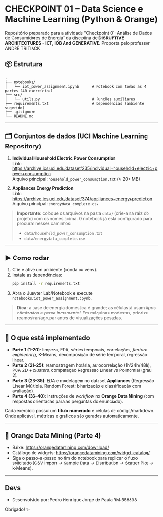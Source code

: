 # CHECKPOINT 01 – Data Science e Machine Learning (Python & Orange)

Repositório preparado para a atividade "Checkpoint 01: Análise de Dados de Consumidores de Energia" da disciplina de **DISRUPTIVE ARCHITECTURES - IOT, IOB And GENERATIVE**.
Proposta pelo professor ANDRÉ TRITIACK

## 📦 Estrutura
```
.
├── notebooks/
│   └── iot_power_assignment.ipynb      # Notebook com todas as 4 partes (40 exercícios)
├── src/
│   └── utils.py                        # Funções auxiliares
├── requirements.txt                    # Dependências (ambiente sugerido)
├── .gitignore
└── README.md
```

---

## 🗂️ Conjuntos de dados (UCI Machine Learning Repository)

1) **Individual Household Electric Power Consumption**  
Link: https://archive.ics.uci.edu/dataset/235/individual+household+electric+power+consumption  
Arquivo principal: `household_power_consumption.txt` (≈ 20+ MB)

2) **Appliances Energy Prediction**  
Link: https://archive.ics.uci.edu/dataset/374/appliances+energy+prediction  
Arquivo principal: `energydata_complete.csv`

> **Importante**: coloque os arquivos na pasta `data/` (crie-a na raiz do projeto) com os nomes acima.
> O notebook já está configurado para procurar nesses caminhos:
> - `data/household_power_consumption.txt`
> - `data/energydata_complete.csv`

---

## ▶️ Como rodar

1. Crie e ative um ambiente (conda ou venv).
2. Instale as dependências:
   ```bash
   pip install -r requirements.txt
   ```
3. Abra o Jupyter Lab/Notebook e execute `notebooks/iot_power_assignment.ipynb`.

> **Dica**: a base de energia doméstica é grande; as células já usam *tipos otimizados* e *parse incremental*.
> Em máquinas modestas, priorize reamostrar/agrupar antes de visualizações pesadas.

---

## 🧪 O que está implementado

- **Parte 1 (1–20)**: limpeza, EDA, séries temporais, correlações, *feature engineering*, K-Means, decomposição de série temporal, regressão linear.
- **Parte 2 (21–25)**: reamostragem horária, autocorrelação (1h/24h/48h), PCA 2D + *clusters*, comparação Regressão Linear vs Polinomial (grau 2).
- **Parte 3 (26–35)**: *EDA* e modelagem no dataset **Appliances** (Regressão Linear Múltipla, Random Forest; binarização e classificação com avaliação).
- **Parte 4 (36–40)**: instruções de *workflow* no **Orange Data Mining** (com respostas orientadas para as perguntas do enunciado).

Cada exercício possui um **título numerado** e células de código/markdown.  
Onde aplicável, métricas e gráficos são gerados automaticamente.

---

## 🧡 Orange Data Mining (Parte 4)
- Baixe: https://orangedatamining.com/download/  
- Catálogo de widgets: https://orangedatamining.com/widget-catalog/  
- Siga o passo-a-passo no fim do notebook para replicar o fluxo solicitado (CSV Import → Sample Data → Distribution → Scatter Plot → k-Means).

---

## Devs

- Desenvolvido por:
Pedro Henrique Jorge de Paula 
RM:558833


Obrigado! ✨
